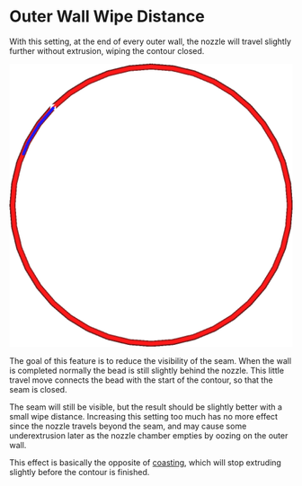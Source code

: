 Outer Wall Wipe Distance
====
With this setting, at the end of every outer wall, the nozzle will travel slightly further without extrusion, wiping the contour closed.

![A small travel move after completing the outer wall](images/wall_0_wipe_dist.png)

The goal of this feature is to reduce the visibility of the seam. When the wall is completed normally the bead is still slightly behind the nozzle. This little travel move connects the bead with the start of the contour, so that the seam is closed.

The seam will still be visible, but the result should be slightly better with a small wipe distance. Increasing this setting too much has no more effect since the nozzle travels beyond the seam, and may cause some underextrusion later as the nozzle chamber empties by oozing on the outer wall.

This effect is basically the opposite of [coasting](coasting_enable.md), which will stop extruding slightly before the contour is finished.